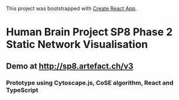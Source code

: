 This project was bootstrapped with [Create React App](https://github.com/facebookincubator/create-react-app).


# Human Brain Project SP8 Phase 2 Static Network Visualisation

## Demo at http://sp8.artefact.ch/v3

### Prototype using Cytoscape.js, CoSE algorithm, React and TypeScript
